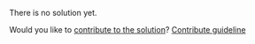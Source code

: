 
There is no solution yet.

Would you like to [contribute to the solution](https://github.com/BFEdev/BFE.dev-solutions/blob/main/problem/validate-number-string-1_en.md)? [Contribute guideline](https://github.com/BFEdev/BFE.dev-solutions#how-to-contribute)
